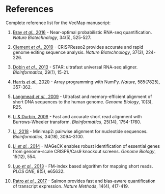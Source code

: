 # References

Complete reference list for the VecMap manuscript:

1. [Bray *et al.*, 2016](https://doi.org/10.1038/nbt.3519) - Near-optimal probabilistic RNA-seq quantification. *Nature Biotechnology*, 34(5), 525-527.

2. [Clement *et al.*, 2019](https://doi.org/10.1038/s41587-019-0032-3) - CRISPResso2 provides accurate and rapid genome editing sequence analysis. *Nature Biotechnology*, 37(3), 224-226.

3. [Dobin *et al.*, 2013](https://doi.org/10.1093/bioinformatics/bts635) - STAR: ultrafast universal RNA-seq aligner. *Bioinformatics*, 29(1), 15-21.

4. [Harris *et al.*, 2020](https://doi.org/10.1038/s41586-020-2649-2) - Array programming with NumPy. *Nature*, 585(7825), 357-362.

5. [Langmead *et al.*, 2009](https://doi.org/10.1186/gb-2009-10-3-r25) - Ultrafast and memory-efficient alignment of short DNA sequences to the human genome. *Genome Biology*, 10(3), R25.

6. [Li & Durbin, 2009](https://doi.org/10.1093/bioinformatics/btp324) - Fast and accurate short read alignment with Burrows-Wheeler transform. *Bioinformatics*, 25(14), 1754-1760.

7. [Li, 2018](https://doi.org/10.1093/bioinformatics/bty191) - Minimap2: pairwise alignment for nucleotide sequences. *Bioinformatics*, 34(18), 3094-3100.

8. [Li *et al.*, 2014](https://doi.org/10.1186/s13059-014-0554-4) - MAGeCK enables robust identification of essential genes from genome-scale CRISPR/Cas9 knockout screens. *Genome Biology*, 15(12), 554.

9. [Luo *et al.*, 2013](https://doi.org/10.1371/journal.pone.0065632) - FM-index based algorithm for mapping short reads. *PLOS ONE*, 8(5), e65632.

10. [Patro *et al.*, 2017](https://doi.org/10.1038/nmeth.4197) - Salmon provides fast and bias-aware quantification of transcript expression. *Nature Methods*, 14(4), 417-419. 